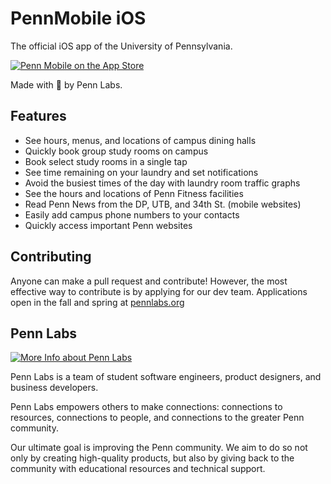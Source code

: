 PennMobile iOS
===============

The official iOS app of the University of Pennsylvania.

[![Penn Mobile on the App Store](pennmobile.png)](https://itunes.apple.com/us/app/penn-mobile/id944829399)

Made with 💝 by Penn Labs.

## Features

* See hours, menus, and locations of campus dining halls
* Quickly book group study rooms on campus 
* Book select study rooms in a single tap
* See time remaining on your laundry and set notifications
* Avoid the busiest times of the day with laundry room traffic graphs
* See the hours and locations of Penn Fitness facilities
* Read Penn News from the DP, UTB, and 34th St. (mobile websites)
* Easily add campus phone numbers to your contacts
* Quickly access important Penn websites

## Contributing

Anyone can make a pull request and contribute! However, the most effective way to contribute is by applying for our dev team. Applications open in the fall and spring at [pennlabs.org](https://pennlabs.org)

## Penn Labs

[![More Info about Penn Labs](pennlabs-banner.png)](https://itunes.apple.com/us/app/penn-mobile/id944829399)

Penn Labs is a team of student software engineers, product designers, and business developers.

Penn Labs empowers others to make connections: connections to resources, connections to people, and connections to the greater Penn community.

Our ultimate goal is improving the Penn community. We aim to do so not only by creating high-quality products, but also by giving back to the community with educational resources and technical support.
